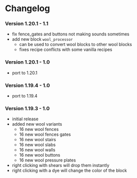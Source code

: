 # Changelog

### Version 1.20.1 - 1.1

- fix fence_gates and buttons not making sounds sometimes
- add new block `wool_processor`
    - can be used to convert wool blocks to other wool blocks
    - fixes recipe conflicts with some vanilla recipes

### Version 1.20.1 - 1.0

- port to 1.20.1

### Version 1.19.4 - 1.0

- port to 1.19.4

### Version 1.19.3 - 1.0

- initial release
- added new wool variants
    - 16 new wool fences
    - 16 new wool fences gates
    - 16 new wool stairs
    - 16 new wool slabs
    - 16 new wool walls
    - 16 new wool buttons
    - 16 new wool pressure plates
- right clicking with shears will drop them instantly
- right clicking with a dye will change the color of the block
